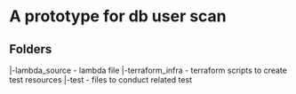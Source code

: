 # A prototype for db user scan

## Folders 
   |-lambda_source - lambda file 
   |-terraform_infra - terraform scripts to create test resources
   |-test - files to conduct related test
